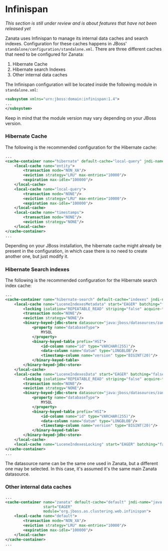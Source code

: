 # Infinispan

_This section is still under review and is about features that have not been released yet_

Zanata uses Infinispan to manage its internal data caches and search indexes. Configuration for these caches happens in JBoss' `standalone/configuration/standalone.xml`. There are three different caches that need to be configured for Zanata:

1. Hibernate Cache
1. Hibernate search Indexes
1. Other internal data caches

The Infinispan configuration will be located inside the following module in `standalone.xml`:

```xml
<subsystem xmlns="urn:jboss:domain:infinispan:1.4">
...
</subsystem>
```

Keep in mind that the module version may vary depending on your JBoss version.

### Hibernate Cache

The following is the recommended configuration for the Hibernate cache:

```xml
...
<cache-container name="hibernate" default-cache="local-query" jndi-name="java:jboss/infinispan/container/hibernate" start="EAGER" module="org.jboss.as.jpa.hibernate:4">
    <local-cache name="entity">
        <transaction mode="NON_XA"/>
        <eviction strategy="LRU" max-entries="10000"/>
        <expiration max-idle="100000"/>
   	</local-cache>
    <local-cache name="local-query">
        <transaction mode="NONE"/>
        <eviction strategy="LRU" max-entries="10000"/>
        <expiration max-idle="100000"/>
    </local-cache>
    <local-cache name="timestamps">
        <transaction mode="NONE"/>
        <eviction strategy="NONE"/>
    </local-cache>
</cache-container>
...
```

Depending on your JBoss installation, the hibernate cache might already be present in the configuration, in which case there is no need to create another one, but just modify it.

### Hibernate Search indexes

The following is the recommended configuration for the Hibernate search index cache:

```xml
...
<cache-container name="hibernate-search" default-cache="indexes" jndi-name="java:jboss/infinispan/container/hibernate-search" start="EAGER"  module="org.jboss.as.clustering.web.infinispan">
    <local-cache name="LuceneIndexesMetadata" start="EAGER" batching="false">
        <locking isolation="REPEATABLE_READ" striping="false" acquire-timeout="20000" concurrency-level="500"/>
        <transaction mode="NONE"/>
        <eviction strategy="NONE"/>
        <binary-keyed-jdbc-store datasource="java:jboss/datasources/zanataDatasource" passivation="false" purge="false">
            <property name="databaseType">
                MYSQL
            </property>
            <binary-keyed-table prefix="HSI">
                <id-column name="id" type="VARCHAR(255)"/>
                <data-column name="datum" type="LONGBLOB"/>
                <timestamp-column name="version" type="BIGINT(20)"/>
            </binary-keyed-table>
        </binary-keyed-jdbc-store>
    </local-cache>
    <local-cache name="LuceneIndexesData" start="EAGER" batching="false">
        <locking isolation="REPEATABLE_READ" striping="false" acquire-timeout="20000" concurrency-level="500"/>
        <transaction mode="NONE"/>
        <eviction strategy="NONE"/>
        <binary-keyed-jdbc-store datasource="java:jboss/datasources/zanataDatasource" passivation="false" purge="false">
            <property name="databaseType">
                MYSQL
            </property>
            <binary-keyed-table prefix="HSI">
                <id-column name="id" type="VARCHAR(255)"/>
                <data-column name="datum" type="LONGBLOB"/>
                <timestamp-column name="version" type="BIGINT(20)"/>
            </binary-keyed-table>
        </binary-keyed-jdbc-store>
    </local-cache>
    <local-cache name="LuceneIndexesLocking" start="EAGER" batching="false"/>
</cache-container>
...
```

The datasource name can be the same one used in Zanata, but a different one may be selected. In this case, it's assumed it's the same main Zanata datasource.

### Other internal data caches

```xml
...
<cache-container name="zanata" default-cache="default" jndi-name="java:jboss/infinispan/container/zanata" 
                 start="EAGER" 
                 module="org.jboss.as.clustering.web.infinispan">
    <local-cache name="default">
        <transaction mode="NON_XA"/>
        <eviction strategy="LRU" max-entries="10000"/>
        <expiration max-idle="100000"/>
    </local-cache>
</cache-container>
...
```